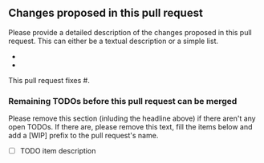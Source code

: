 ## Changes proposed in this pull request

Please provide a detailed description of the changes proposed in this pull
request. This can either be a textual description or a simple list.

-
-

This pull request fixes #.

### Remaining TODOs before this pull request can be merged

Please remove this section (inluding the headline above) if there aren't any
open TODOs. If there are, please remove this text, fill the items below and
add a [WIP] prefix to the pull request's name.

- [ ] TODO item description
